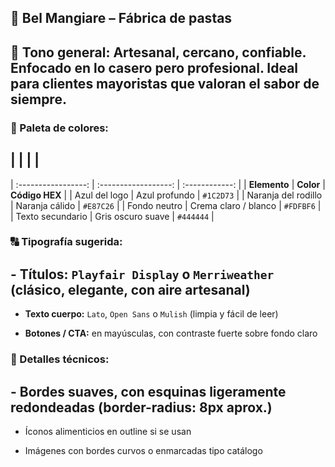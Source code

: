 ## **🍝 Bel Mangiare – Fábrica de pastas**

## **🎯 Tono general:** Artesanal, cercano, confiable. Enfocado en lo casero pero profesional. Ideal para clientes mayoristas que valoran el sabor de siempre.

### **🎨 Paleta de colores:**

## |                     |                      |                |
| :-----------------: | :------------------: | :------------: |
|     **Elemento**    |       **Color**      | **Código HEX** |
|    Azul del logo    |     Azul profundo    |    `#1C2D73`   |
| Naranja del rodillo |    Naranja cálido    |    `#E87C26`   |
|     Fondo neutro    | Crema claro / blanco |    `#FDFBF6`   |
|   Texto secundario  |   Gris oscuro suave  |    `#444444`   |

### **🔠 Tipografía sugerida:**

## - **Títulos:** `Playfair Display` o `Merriweather` (clásico, elegante, con aire artesanal)

- **Texto cuerpo:** `Lato`, `Open Sans` o `Mulish` (limpia y fácil de leer)

- **Botones / CTA:** en mayúsculas, con contraste fuerte sobre fondo claro

### **📐 Detalles técnicos:**

## - Bordes suaves, con esquinas ligeramente redondeadas (border-radius: 8px aprox.)

- Íconos alimenticios en outline si se usan

- Imágenes con bordes curvos o enmarcadas tipo catálogo
